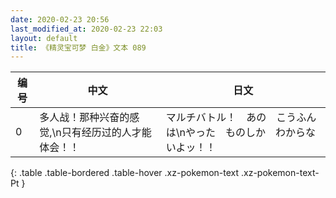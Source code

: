 ```yaml
---
date: 2020-02-23 20:56
last_modified_at: 2020-02-23 22:03
layout: default
title: 《精灵宝可梦 白金》文本 089
---
```

| 编号 | 中文 | 日文 |
| ---- | ---- | ---- |
| 0 | 多人战！那种兴奋的感觉,\n只有经历过的人才能体会！！ | マルチバトル！　あの　こうふんは\nやった　ものしか　わからないよッ！！ |
{: .table .table-bordered .table-hover .xz-pokemon-text .xz-pokemon-text-Pt }